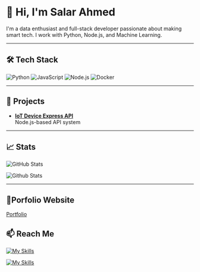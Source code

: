 # 👋 Hi, I'm Salar Ahmed

I'm a data enthusiast and full-stack developer passionate about making smart tech. I work with Python, Node.js, and Machine Learning.

---

## 🛠️ Tech Stack
![Python](https://img.shields.io/badge/-Python-05122A?logo=python)
![JavaScript](https://img.shields.io/badge/-JavaScript-05122A?logo=javascript)
![Node.js](https://img.shields.io/badge/-Node.js-05122A?logo=nodedotjs)
![Docker](https://img.shields.io/badge/-Docker-05122A?logo=docker)

---

## 🚀 Projects
- **[IoT Device Express API](https://github.com/salarsalarsalar/Iot-Device-processing-with-express.js.git)**  
  Node.js-based API system
  
---

## 📈 Stats
![GitHub Stats](https://github-readme-stats.vercel.app/api?username=salarsalarsalar&show_icons=true&theme=radical)

![Github Stats](https://github-readme-stats.vercel.app/api/top-langs/?username=salarsalarsalar&show_icons=true&theme=radical)


---
## 📄Porfolio Website
[Portfolio](https://my-portfolio-m4elqliu4-salar-ahmeds-projects.vercel.app/)

## 📫 Reach Me
[![My Skills](https://skillicons.dev/icons?i=linkedin)](https://www.linkedin.com/in/salar-ahmed-426622296/)

[![My Skills](https://skillicons.dev/icons?i=gmail)](salarahmed9876@gmail.com)
 
